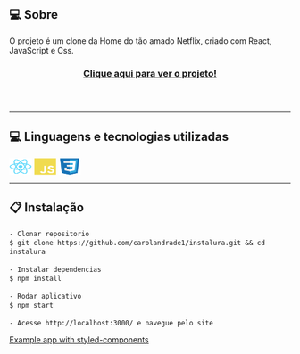 ## 💻 Sobre

O projeto é um clone da Home do tão amado Netflix, criado com React, JavaScript e Css.
<br>
<h3 align="center"><a href="https://netflix-clone-carlosfallac.vercel.app/" target="_blank" rel="noopener noreferrer">Clique aqui para ver o projeto!</a><h3>
<br>

---

## 💻 Linguagens e tecnologias utilizadas
<p align="left"> 
<img align="center" alt="Carlos-React" height="30" width="40" src="https://raw.githubusercontent.com/devicons/devicon/master/icons/react/react-original.svg">
<img align="center" alt="Carlos-Js" height="30" width="40" src="https://raw.githubusercontent.com/devicons/devicon/master/icons/javascript/javascript-plain.svg">
<img align="center" alt="Carlos-CSS" height="30" width="40" src="https://raw.githubusercontent.com/devicons/devicon/master/icons/css3/css3-original.svg">
</p>

---

## 📋 Instalação

    - Clonar repositorio
    $ git clone https://github.com/carolandrade1/instalura.git && cd instalura

    - Instalar dependencias
    $ npm install

    - Rodar aplicativo
    $ npm start

    - Acesse http://localhost:3000/ e navegue pelo site

<a href="https://github.com/vercel/next.js/tree/canary/examples/with-styled-components" target="_blank" rel="noopener noreferrer">Example app with styled-components</a>
<br>

